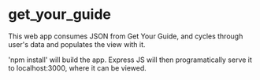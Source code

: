 # get_your_guide

This web app consumes JSON from Get Your Guide, and cycles through user's data and populates the view with it.

'npm install' will build the app. Express JS will then programatically serve it to localhost:3000, where it can be viewed.
